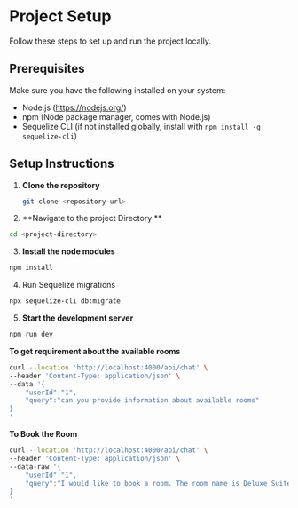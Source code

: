 # Project Setup

Follow these steps to set up and run the project locally.

## Prerequisites

Make sure you have the following installed on your system:

- Node.js (https://nodejs.org/)
- npm (Node package manager, comes with Node.js)
- Sequelize CLI (if not installed globally, install with `npm install -g sequelize-cli`)

## Setup Instructions

1. **Clone the repository**

   ```bash
   git clone <repository-url>
   ```

2. **Navigate to the project Directory **

```Bash
cd <project-directory>
```

3. **Install the node modules**

```bash
npm install
```

4. Run Sequelize migrations

```bash
npx sequelize-cli db:migrate
```

5. **Start the development server**

```bash
npm run dev
```

**To get requirement about the available rooms**

```bash
curl --location 'http://localhost:4000/api/chat' \
--header 'Content-Type: application/json' \
--data '{
    "userId":"1",
    "query":"can you provide information about available rooms"
}
'
```

**To Book the Room**

```bash
curl --location 'http://localhost:4000/api/chat' \
--header 'Content-Type: application/json' \
--data-raw '{
    "userId":"1",
    "query":"I would like to book a room. The room name is Deluxe Suite, my full name is John Doe, my email is johndoe@example.com, and I want to book it for 3 nights."
}
'
```
